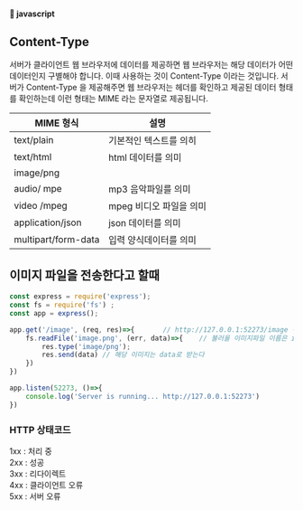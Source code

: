 #### :peach: javascript


## Content-Type

서버가 클라이언트 웹 브라우저에 데이터를 제공하면 웹 브라우저는 해당 데이터가 어떤 데이터인지 구별해야 합니다.
이때 사용하는 것이 Content-Type 이라는 것입니다.
서버가 Content-Type 을 제공해주면 웹 브라우저는 헤더를 확인하고 제공된 데이터 형태를 확인하는데 이런 형태는 MIME 라는 문자열로 제공됩니다.

| MIME 형식 | 설명|
|---|---|
|text/plain | 기본적인 텍스트를 의히 |  
| text/html | html 데이터를 의미 |
|image/png| | png데이터를 의미 |
|audio/ mpe |  mp3 음악파일를 의미 |
|video /mpeg |   mpeg 비디오 파일을 의미 |
|application/json|  json 데이터를 의미  |
|multipart/form-data|  입력 양식데이터를 의미  |

## 이미지 파일을 전송한다고 할때 

```js
const express = require('express');
const fs = require('fs') ;
const app = express();

app.get('/image', (req, res)=>{       // http://127.0.0.1:52273/image 경로로 접근
    fs.readFile('image.png', (err, data)=>{    // 불러올 이미지파일 이름은 image.png dlek
        res.type('image/png');
        res.send(data) // 해당 이미지는 data로 받는다
    })
})

app.listen(52273, ()=>{
    console.log('Server is running... http://127.0.0.1:52273')
})

```

### HTTP 상태코드   
1xx : 처리 중   
2xx : 성공     
3xx : 리다이렉트    
4xx : 클라이언트 오류   
5xx : 서버 오류     






